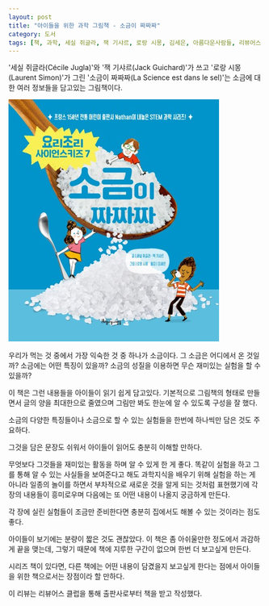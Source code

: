 ```yaml
---
layout: post
title: "아이들을 위한 과학 그림책 - 소금이 짜짜짜"
category: 도서
tags: [책, 과학, 세실 쥐글라, 잭 기샤르, 로랑 시몽, 김세은, 아름다운사람들, 리뷰어스 클럽, 서평]
---
```


'세실 쥐글라(Cécile Jugla)'와
'잭 기샤르(Jack Guichard)'가 쓰고
'로랑 시몽(Laurent Simon)'가 그린
'소금이 짜짜짜(La Science est dans le sel)'는
소금에 대한 여러 정보들을 담고있는 그림책이다.

![표지](/images/la-science-est-dans-le-sel-picture-book-h480.jpg)

우리가 먹는 것 중에서 가장 익숙한 것 중 하나가 소금이다.
그 소금은 어디에서 온 것일까?
소금에는 어떤 특징이 있을까?
소금의 성질을 이용하면 무슨 재미있는 실험을 할 수 있을까?

이 책은 그런 내용들을 아이들이 읽기 쉽게 담고있다.
기본적으로 그림책의 형태로 만들면서
글의 양을 최대한으로 줄였으며
그림만 봐도 한눈에 알 수 있도록 구성을 잘 했다.

소금의 다양한 특징들이나
소금으로 할 수 있는 실험들을
한번에 하나씩만 담은 것도 주요하다.

그것을 담은 문장도 쉬워서
아이들이 읽어도 충분히 이해할 만하다.

무엇보다 그것들을 재미있는 활동을 하며 알 수 있게 한 게 좋다.
똑같이 실험을 하고 그를 통해 알 수 있는 사실들을 보여준다고 해도
과학지식을 배우기 위해 실험을 하는 게 아니라
일종의 놀이를 하면서 부차적으로 새로운 것을 알게 되는 것처럼 표현했기에 각 장의 내용들이 흥미로우며
다음에는 또 어떤 내용이 나올지 궁금하게 만든다.

각 장에 실린 실험들이 조금만 준비한다면 충분히 집에서도 해볼 수 있는 것이라는 점도 좋다.

아이들이 보기에는 분량이 짧은 것도 괜찮았다.
이 책은 좀 아쉬울만한 정도에서 과감하게 끝을 맺는데,
그렇기 때문에 책에 지루한 구간이 없으며
한번 더 보고싶게 만든다.

시리즈 책이 있다면, 다른 책에는 어떤 내용이 담겼을지 보고싶게 한다는 점에서
아이들을 위한 책으로서는 장점이라 할 만하다.



<div class="im im-info">
이 리뷰는 리뷰어스 클럽을 통해 출판사로부터 책을 받고 작성했다.
</div>

